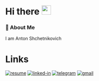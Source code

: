 # Hi there <img src="https://media.giphy.com/media/hvRJCLFzcasrR4ia7z/giphy.gif" width="29px" height="29px">

### 🚀 About Me

I am Anton Shchetnikovich

# Links

[![resume](https://img.shields.io/badge/Resume-4285F4?style=for-the-badge&logo=read-the-docs&logoColor=white)](https://shchetnikovich.super.site/)
[![linked-in](https://img.shields.io/badge/Linked_In-0077B5?style=for-the-badge&logo=LinkedIn&logoColor=white)](https://www.linkedin.com/in/shchetnikovich)
[![telegram](https://img.shields.io/badge/Telegram-0088CC?style=for-the-badge&logo=Telegram&logoColor=white)](https://t.me/shchetnikovich)
[![gmail](https://img.shields.io/badge/Gmail-EA4335?style=for-the-badge&logo=Gmail&logoColor=white)](mailto:shchetnikovich@gmail.com)
